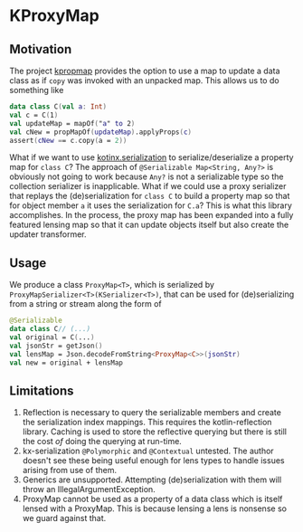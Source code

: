 # KProxyMap

## Motivation
The project [kpropmap](https://github.com/rocketraman/kpropmap) provides the option to use a map to update
a data class as if `copy` was invoked with an unpacked map. This allows us to do something like
```kotlin
data class C(val a: Int)
val c = C(1)
val updateMap = mapOf("a" to 2)
val cNew = propMapOf(updateMap).applyProps(c)
assert(cNew == c.copy(a = 2))
```

What if we want to use [kotinx.serialization](https://github.com/Kotlin/kotlinx.serialization) to serialize/deserialize
a property map for `class C`? The approach of `@Serializable Map<String, Any?>` is obviously not going to work because
`Any?` is not a serializable type so the collection serializer is inapplicable. What if we could use a proxy
serializer that replays the (de)serialization for `class C` to build a property map so that for object member `a` it
uses the serialization for `C.a`? This is what this library accomplishes. In the process, the proxy map has been
expanded into a fully featured lensing map so that it can update objects itself but also create the updater transformer.

## Usage
We produce a class `ProxyMap<T>`, which is serialized by `ProxyMapSerializer<T>(KSerializer<T>)`,
that can be used for (de)serializing from a string or stream along the form of
```kotlin
@Serializable
data class C// (...)
val original = C(...)
val jsonStr = getJson()
val lensMap = Json.decodeFromString<ProxyMap<C>>(jsonStr)
val new = original + lensMap
```

## Limitations
1. Reflection is necessary to query the serializable members and create the serialization index mappings.
   This requires the kotlin-reflection library. Caching is used to store the reflective querying but there is still the
   cost *of* doing the querying at run-time.
2. kx-serialization `@Polymorphic` and `@Contextual` untested. The author doesn't see these being useful enough
   for lens types to handle issues arising from use of them.
3. Generics are unsupported. Attempting (de)serialization with them will throw an IllegalArgumentException.
4. ProxyMap cannot be used as a property of a data class which is itself lensed with a ProxyMap. This is because
   lensing a lens is nonsense so we guard against that.